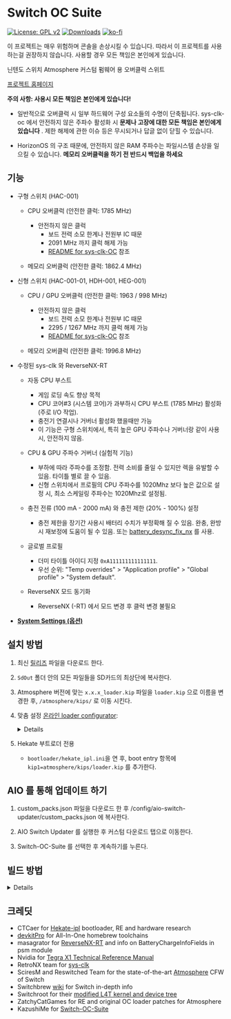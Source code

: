 # Switch OC Suite

[![License: GPL v2](https://img.shields.io/badge/License-GPL_v2-blue.svg)](https://www.gnu.org/licenses/old-licenses/gpl-2.0.en.html)
[![Downloads](https://img.shields.io/github/downloads/hanai3Bi/Switch-OC-Suite/total)](https://github.com/hanai3Bi/Switch-OC-Suite/releases)
[![ko-fi](https://img.shields.io/badge/support-ko--fi-ff69b4)](https://ko-fi.com/hanai3Bi)

이 프로젝트는 매우 위험하며 콘솔을 손상시킬 수 있습니다. 따라서 이 프로젝트를 사용하는걸 권장하지 않습니다. 사용할 경우 모든 책임은 본인에게 있습니다.

닌텐도 스위치 Atmosphere 커스텀 펌웨어 용 오버클럭 스위트

[프로젝트 홈페이지](https://hanai3Bi.github.io/Switch-OC-Suite)

**주의 사항: 사용시 모든 책임은 본인에게 있습니다!**

- 일반적으로 오버클럭 시 일부 하드웨어 구성 요소들의 수명이 단축됩니다. sys-clk-oc 에서 안전하지 않은 주파수 활성화 시 **문제나 고장에 대한 모든 책임은 본인에게 있습니다** . 제한 해제에 관한 이슈 등은 무시되거나 답글 없이 닫힐 수 있습니다.

- HorizonOS 의 구조 때문에, 안전하지 않은 RAM 주파수는 파일시스템 손상을 일으킬 수 있습니다. **메모리 오버클럭을 하기 전 반드시 백업을 하세요**

## 기능

- 구형 스위치 (HAC-001)
  - CPU 오버클럭 (안전한 클럭: 1785 MHz)
    - 안전하지 않은 클럭
      - 보드 전력 소모 한계나 전원부 IC 때문
      - 2091 MHz 까지 클럭 해제 가능
      - [README for sys-clk-OC](https://github.com/hanai3Bi/Switch-OC-Suite/blob/master/Source/sys-clk-OC/README.md) 참조

  - 메모리 오버클럭 (안전한 클럭: 1862.4 MHz)

- 신형 스위치 (HAC-001-01, HDH-001, HEG-001)
  - CPU / GPU 오버클럭 (안전한 클럭: 1963 / 998 MHz)
    - 안전하지 않은 클럭
      - 보드 전력 소모 한계나 전원부 IC 때문
      - 2295 / 1267 MHz 까지 클럭 해제 가능
      - [README for sys-clk-OC](https://github.com/hanai3Bi/Switch-OC-Suite/blob/master/Source/sys-clk-OC/README.md) 참조

  - 메모리 오버클럭 (안전한 클럭: 1996.8 MHz)

- 수정된 sys-clk 와 ReverseNX-RT
  - 자동 CPU 부스트
    - 게임 로딩 속도 향상 목적
    - CPU 코어#3 (시스템 코어)가 과부하시 CPU 부스트 (1785 MHz) 활성화 (주로 I/O 작업).
    - 충전기 연결시나 거버너 활성화 했을때만 가능
    - 이 기능은 구형 스위치에서, 특히 높은 GPU 주파수나 거버너랑 같이 사용시, 안전하지 않음.

  - CPU & GPU 주파수 거버너 (실험적 기능)
    - 부하에 따라 주파수를 조정함. 전력 소비를 줄일 수 있지만 렉을 유발할 수 있음. 타이틀 별로 끌 수 있음.
    - 신형 스위치에서 프로필의 CPU 주파수를 1020Mhz 보다 높은 값으로 설정 시, 최소 스케일링 주파수는 1020Mhz로 설정됨.
  - 충전 전류 (100 mA - 2000 mA) 와 충전 제한 (20% - 100%) 설정
    - 충전 제한을 장기간 사용시 배터리 수치가 부정확해 질 수 있음. 완충, 완방 시 재보정에 도움이 될 수 있음. 또는 [battery_desync_fix_nx](https://github.com/CTCaer/battery_desync_fix_nx) 를 사용.

  - 글로벌 프로필
    - 더미 타이틀 아이디 지정 `0xA111111111111111`.
    - 우선 순위: "Temp overrides" > "Application profile" > "Global profile" > "System default".

  - ReverseNX 모드 동기화
    - ReverseNX (-RT) 에서 모드 변경 후 클럭 변경 불필요

- **[System Settings (옵션)](https://github.com/hanai3Bi/Switch-OC-Suite/blob/master/system_settings.md)**


## 설치 방법

1. 최신 [릴리즈](https://github.com/hanai3Bi/Switch-OC-Suite/releases) 파일을 다운로드 한다.

2. `SdOut` 폴더 안의 모든 파일들을 SD카드의 최상단에 복사한다.

3. Atmosphere 버전에 맞는 `x.x.x_loader.kip` 파일을 `loader.kip` 으로 이름을 변경한 후, `/atmosphere/kips/` 로 이동 시킨다.

4. 맞춤 설정 [온라인 loader configurator](https://hanai3Bi.github.io/Switch-OC-Suite/#config):
    <details>

    | Defaults   | Mariko        | Erista        |
    | ---------- | ------------- | ------------- |
    | CPU OC     | 2295 MHz Max  | 2091 MHz Max  |
    | CPU Boost  | 1785 MHz      | N/A           |
    | CPU Volt   | 1235 mV Max   | 1235 mV Max   |
    | GPU OC     | 1267 MHz Max  | N/A           |
    | RAM OC     | 1996 MHz Max  | 1862 MHz Max  |
    | RAM Volt   | Disabled      | Disabled      |
    | RAM Timing | Auto-Adjusted | Auto-Adjusted |
    | CPU UV     | Disabled      | N/A           |
    | GPU UV     | Disabled      | N/A           |

    </details>

5. Hekate 부트로더 전용
   - `bootloader/hekate_ipl.ini`을 연 후, boot entry 항목에 `kip1=atmosphere/kips/loader.kip` 를 추가한다.

## AIO 를 통해 업데이트 하기

1. custom_packs.json 파일을 다운로드 한 후 /config/aio-switch-updater/custom_packs.json 에 복사한다.

2. AIO Switch Updater 를 실행한 후 커스텀 다운로드 탭으로 이동한다.

3. Switch-OC-Suite 를 선택한 후 계속하기를 누른다. 


## 빌드 방법

<details>

Grab necessary patches from the repo, then compile sys-clk, ReverseNX-RT and Atmosphere loader with devkitpro.

Before compiling Atmosphere loader, run `patch.py` in `Atmosphere/stratosphere/loader/source/` to insert oc module into loader sysmodule.

When compilation is done, uncompress the kip to make it work with configurator: `hactool -t kip1 Atmosphere/stratosphere/loader/out/nintendo_nx_arm64_armv8a/release/loader.kip --uncompress=./loader.kip`

</details>


## 크레딧

- CTCaer for [Hekate-ipl](https://github.com/CTCaer/hekate) bootloader, RE and hardware research
- [devkitPro](https://devkitpro.org/) for All-In-One homebrew toolchains
- masagrator for [ReverseNX-RT](https://github.com/masagrator/ReverseNX-RT) and info on BatteryChargeInfoFields in psm module
- Nvidia for [Tegra X1 Technical Reference Manual](https://developer.nvidia.com/embedded/dlc/tegra-x1-technical-reference-manual)
- RetroNX team for [sys-clk](https://github.com/retronx-team/sys-clk)
- SciresM and Reswitched Team for the state-of-the-art [Atmosphere](https://github.com/Atmosphere-NX/Atmosphere) CFW of Switch
- Switchbrew [wiki](http://switchbrew.org/wiki/) for Switch in-depth info
- Switchroot for their [modified L4T kernel and device tree](https://gitlab.com/switchroot/kernel)
- ZatchyCatGames for RE and original OC loader patches for Atmosphere
- KazushiMe for [Switch-OC-Suite](https://github.com/KazushiMe/Switch-OC-Suite)
